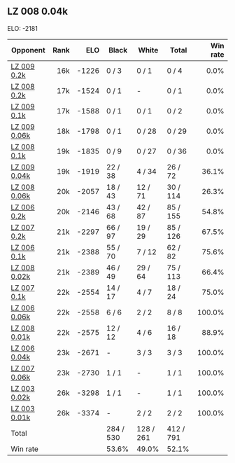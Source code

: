 ## LZ 008 0.04k ##

ELO: -2181

Opponent | Rank | ELO | Black | White | Total | Win rate
---------|-----:|----:|-------|-------|-------|-------:
[LZ 009 0.2k](LZ%20009%200.2k.md) | 16k | -1226 | 0 / 3 | 0 / 1 | 0 / 4 | 0.0%
[LZ 008 0.2k](LZ%20008%200.2k.md) | 17k | -1524 | 0 / 1 | - | 0 / 1 | 0.0%
[LZ 009 0.1k](LZ%20009%200.1k.md) | 17k | -1588 | 0 / 1 | 0 / 1 | 0 / 2 | 0.0%
[LZ 009 0.06k](LZ%20009%200.06k.md) | 18k | -1798 | 0 / 1 | 0 / 28 | 0 / 29 | 0.0%
[LZ 008 0.1k](LZ%20008%200.1k.md) | 19k | -1835 | 0 / 9 | 0 / 27 | 0 / 36 | 0.0%
[LZ 009 0.04k](LZ%20009%200.04k.md) | 19k | -1919 | 22 / 38 | 4 / 34 | 26 / 72 | 36.1%
[LZ 008 0.06k](LZ%20008%200.06k.md) | 20k | -2057 | 18 / 43 | 12 / 71 | 30 / 114 | 26.3%
[LZ 006 0.2k](LZ%20006%200.2k.md) | 20k | -2146 | 43 / 68 | 42 / 87 | 85 / 155 | 54.8%
[LZ 007 0.2k](LZ%20007%200.2k.md) | 21k | -2297 | 66 / 97 | 19 / 29 | 85 / 126 | 67.5%
[LZ 006 0.1k](LZ%20006%200.1k.md) | 21k | -2388 | 55 / 70 | 7 / 12 | 62 / 82 | 75.6%
[LZ 008 0.02k](LZ%20008%200.02k.md) | 21k | -2389 | 46 / 49 | 29 / 64 | 75 / 113 | 66.4%
[LZ 007 0.1k](LZ%20007%200.1k.md) | 22k | -2554 | 14 / 17 | 4 / 7 | 18 / 24 | 75.0%
[LZ 006 0.06k](LZ%20006%200.06k.md) | 22k | -2558 | 6 / 6 | 2 / 2 | 8 / 8 | 100.0%
[LZ 008 0.01k](LZ%20008%200.01k.md) | 22k | -2575 | 12 / 12 | 4 / 6 | 16 / 18 | 88.9%
[LZ 006 0.04k](LZ%20006%200.04k.md) | 23k | -2671 | - | 3 / 3 | 3 / 3 | 100.0%
[LZ 007 0.06k](LZ%20007%200.06k.md) | 23k | -2730 | 1 / 1 | - | 1 / 1 | 100.0%
[LZ 003 0.02k](LZ%20003%200.02k.md) | 26k | -3298 | 1 / 1 | - | 1 / 1 | 100.0%
[LZ 003 0.01k](LZ%20003%200.01k.md) | 26k | -3374 | - | 2 / 2 | 2 / 2 | 100.0%
Total | | | 284 / 530 | 128 / 261 | 412 / 791 | 
Win rate| | | 53.6% | 49.0% | 52.1% | 

